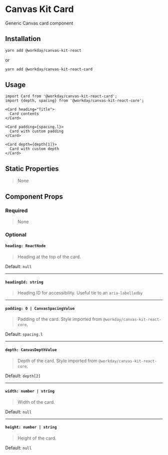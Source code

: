 # Canvas Kit Card

Generic Canvas card component

## Installation

```sh
yarn add @workday/canvas-kit-react
```

or

```sh
yarn add @workday/canvas-kit-react-card
```

## Usage

```tsx
import Card from '@workday/canvas-kit-react-card';
import {depth, spacing} from '@workday/canvas-kit-react-core';

<Card heading="Title">
  Card contents
</Card>

<Card padding={spacing.l}>
  Card with custom padding
</Card>

<Card depth={depth[1]}>
  Card with custom depth
</Card>
```

## Static Properties

> None

## Component Props

### Required

> None

### Optional

#### `heading: ReactNode`

> Heading at the top of the card.

Default: `null`

---

#### `headingId: string`

> Heading ID for accessibility. Useful tie to an `aria-labelledby`

---

#### `padding: 0 | CanvasSpacingValue`

> Padding of the card. Style imported from `@workday/canvas-kit-react-core`.

Default: `spacing.l`

---

#### `depth: CanvasDepthValue`

> Depth of the card. Style imported from `@workday/canvas-kit-react-core`.

Default: `depth[2]`

---

#### `width: number | string`

> Width of the card.

Default: `null`

---

#### `height: number | string`

> Height of the card.

Default: `null`
